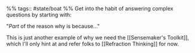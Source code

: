 %% tags:: #state/boat %%
Get into the habit of answering complex questions by starting with: 

"*Part* of the reason why is because..."

This is just another example of why we need the [[Sensemaker's Toolkit]], which I'll only hint at and refer folks to [[Refraction Thinking]] for now.